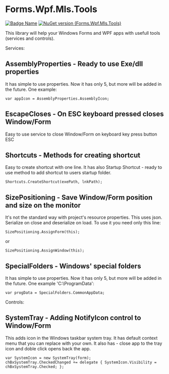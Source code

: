 # Forms.Wpf.Mls.Tools

[![Badge Name](https://img.shields.io/badge/GitHub-Forms.Wpf.Mls.Tools-blue.svg)](https://github.com/minkostaev/Forms.Wpf.Mls.Tools)
[![NuGet version (Forms.Wpf.Mls.Tools)](https://img.shields.io/nuget/v/Forms.Wpf.Mls.Tools.svg?style=flat-square)](https://www.nuget.org/packages/Forms.Wpf.Mls.Tools/)

This library will help your Windows Forms and WPF apps with usefull tools (services and controls).

Services:

## AssemblyProperties - Ready to use Exe/dll properties

It has simple to use properties. Now it has only 5, but more will be added in the future. One example:

```
var appIcon = AssemblyProperties.AssemblyIcon;
```

## EscapeCloses - On ESC keyboard pressed closes Window/Form

Easy to use service to close Window/Form on keyboard key press button ESC

## Shortcuts - Methods for creating shortcut

Easy to create shortcut with one line. It has also Startup Shortcut - ready to use method to add shortcut to users startup folder.

```
Shortcuts.CreateShortcut(exePath, lnkPath);
```

## SizePositioning - Save Window/Form position and size on the monitor

It's not the standard way with project's resource  properties. This uses json. Serialize on close and deserialize on load. To use it you need only this line:

```
SizePositioning.AssignForm(this);
```
or
```
SizePositioning.AssignWindow(this);
```

## SpecialFolders - Windows' special folders

It has simple to use properties. Now it has only 5, but more will be added in the future. One example 'C:\ProgramData':

```
var progData = SpecialFolders.CommonAppData;
```

Controls:

## SystemTray - Adding NotifyIcon control to Window/Form

This adds icon in the Windows taskbar system tray. It has default context menu that you can replace with your own. It also has - close app to the tray icon and doble click opens back the app.

```
var SystemIcon = new SystemTray(form);
chBxSystemTray.CheckedChanged += delegate { SystemIcon.Visibility = chBxSystemTray.Checked; };
````
